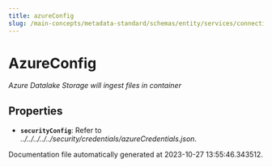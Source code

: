 ```yaml
---
title: azureConfig
slug: /main-concepts/metadata-standard/schemas/entity/services/connections/database/datalake/azureconfig
---
```


# AzureConfig

*Azure Datalake Storage will ingest files in container*

## Properties

- **`securityConfig`**: Refer to *../../../../../security/credentials/azureCredentials.json*.


Documentation file automatically generated at 2023-10-27 13:55:46.343512.
